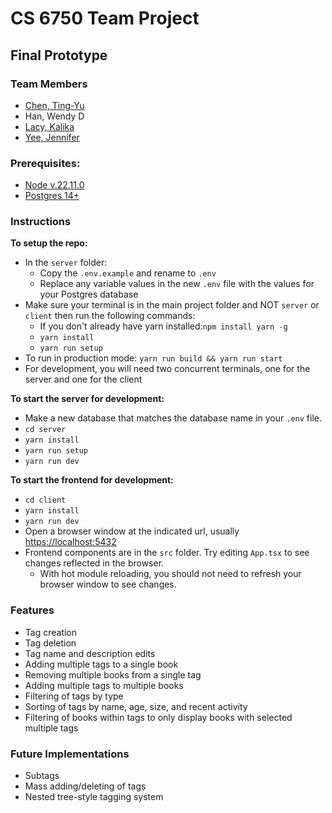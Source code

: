 # CS 6750 Team Project

## Final Prototype

### Team Members

- [Chen, Ting-Yu](https://github.com/7ingyu)
- Han, Wendy D
- [Lacy, Kalika](https://github.com/kqlacy)
- [Yee, Jennifer](https://github.com/chocolateleche)

### Prerequisites:
- [Node v.22.11.0](https://nodejs.org)
- [Postgres 14+](https://www.postgresql.org/download/)

### Instructions

**To setup the repo:**
- In the `server` folder:
  - Copy the `.env.example` and rename to `.env`
  - Replace any variable values in the new `.env` file with the values for your Postgres database
- Make sure your terminal is in the main project folder and NOT `server` or `client` then run the following commands:
  - If you don't already have yarn installed:`npm install yarn -g`
  - `yarn install`
  - `yarn run setup`
- To run in production mode: `yarn run build && yarn run start`
- For development, you will need two concurrent terminals, one for the server and one for the client

**To start the server for development:**
- Make a new database that matches the database name in your `.env` file.
- `cd server`
- `yarn install`
- `yarn run setup`
- `yarn run dev`

**To start the frontend for development:**
- `cd client`
- `yarn install`
- `yarn run dev`
- Open a browser window at the indicated url, usually [https://localhost:5432](https://localhost:5432)
- Frontend components are in the `src` folder. Try editing `App.tsx` to see changes reflected in the browser.
  - With hot module reloading, you should not need to refresh your browser window to see changes.

### Features
- Tag creation
- Tag deletion
- Tag name and description edits
- Adding multiple tags to a single book
- Removing multiple books from a single tag
- Adding multiple tags to multiple books
- Filtering of tags by type
- Sorting of tags by name, age, size, and recent activity
- Filtering of books within tags to only display books with selected multiple tags

### Future Implementations
- Subtags
- Mass adding/deleting of tags
- Nested tree-style tagging system